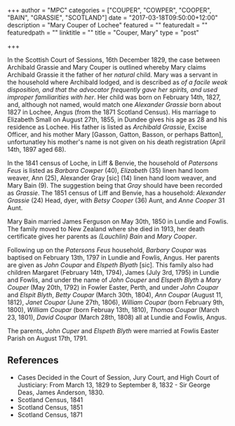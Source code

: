 +++
author = "MPC"
categories = ["COUPER", "COWPER", "COOPER", "BAIN", "GRASSIE", "SCOTLAND"]
date = "2017-03-18T09:50:00+12:00"
description = "Mary Couper of Lochee"
featured = ""
featuredalt = ""
featuredpath = ""
linktitle = ""
title = "Couper, Mary"
type = "post"

+++ 

In the Scottish Court of Sessions, 16th December 1829, the case between Archibald Grassie and Mary Couper is outlined whereby Mary claims Archibald Grassie it the father of her _natural_ child. Mary was a servant in the household where Archibald lodged, and is described as _of a facile weak disposition, and that the advocator frequently gave her spirits, and used improper familiarities with her_. Her child was born on February 14th, 1827, and, although not named, would match one _Alexander Grassie_ born about 1827 in Lochee, Angus (from the 1871 Scotland Census). His marriage to Elizabeth Small on August 27th, 1855, in Dundee gives his age as 28 and his residence as Lochee. His father is listed as _Archibald Grassie_, Excise Officer, and his mother Mary [Gasson, Gatton, Basson, or perhaps Batton], unfortunatley his mother's name is not given on his death registration (April 14th, 1897 aged 68).

In the 1841 census of Loche, in Liff & Benvie, the household of _Patersons Feus_ is listed as _Barbara Cowper_ (40), _Elizabeth_ (35) linen hand loom weaver, Ann (25), Alexander Gray [sic] (14) linen hand loom weaver, and Mary Bain (9). The suggestion being that _Gray_ should have been recorded as _Grassie_. The 1851 census of Liff and Benvie, has a household: _Alexander Grassie_ (24) Head, dyer, with _Betsy Cooper_ (36) Aunt, and _Anne Cooper_ 31 Aunt.

Mary Bain married James Ferguson on May 30th, 1850 in Lundie and Fowlis. The family moved to New Zealand where she died in 1913, her death certificate gives her parents as _(Lauchlin) Bain_ and _Mary Cooper_.

Following up on the _Patersons Feus_ household, _Barbary Coupar_ was baptised on February 13th, 1797 in Lundie and Fowlis, Angus. Her parents are given as _John Coupar_ and _Elspeth Blyath_ \[sic\]. This family also had children Margaret (February 14th, 1794), James (July 3rd, 1795) in Lundie and Fowlis, and under the name of _John Couper_ and _Elspeth Blyth_ a _Mary Couper_ (May 20th, 1792) in Fowler Easter, Perth, and under _John Coupar_ and _Elspit Blyth_, _Betty Coupar_ (March 30th, 1804), _Ann Coupar_ (August 11, 1812), _Janet Coupar_ (June 27th, 1806), _William Coupar_ (born February 9th, 1800), _William Coupar_ (born Februay 13th, 1810), _Thomas Coupar_ (March 23, 1801), _David Coupar_ (March 28th, 1808) all at Lundie and Fowlis, Angus.

The parents, _John Cuper_ and _Elspeth Blyth_ were married at Fowlis Easter Parish on August 17th, 1791.

## References

* Cases Decided in the Court of Session, Jury Court, and High Court of Justiciary: From March 13, 1829 to September 8, 1832 - Sir George Deas, James Anderson, 1830.
* Scotland Census, 1841
* Scotland Census, 1851
* Scotland Census, 1871
